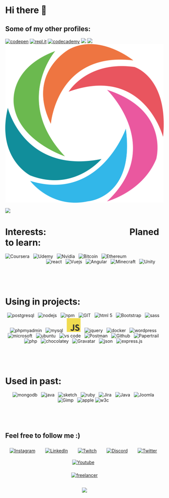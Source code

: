 #  Hi there 👋

## Some of my other profiles:

<a href="https://codepen.io/itsAnyTime/pens/showcase"><img src="https://www.vectorlogo.zone/logos/codepen/codepen-icon.svg" height="45" alt="codepen" /></a>
<a href="https://replit.com/@itsAnyTime/LovableHarshWaterfall#myApp.js"><img src="https://www.vectorlogo.zone/logos/replit/replit-icon.svg" height="45" alt="repl.it" /></a>
<a href="https://www.codecademy.com/profiles/ItsAnyTime"><img src="https://www.vectorlogo.zone/logos/codecademy/codecademy-icon.svg" height="45" alt="codecademy" /></a>
<a href="https://www.freecodecamp.org/fcc834db64d-ad4e-47e5-b84c-f0191fd050b3"><img src="https://raw.githubusercontent.com/gist/Deftwun/e3756a8b518cbb354425/raw/6584db8babd6cbc4ecb35ed36f0d184a506b979e/free-code-camp-logo.svg"></a>
<a href="https://edabit.com/user/jySqRL3ixQ8CfSS66"><img height="45" src="https://edabit-images.s3.amazonaws.com/shades.png"></a>
<a href="https://www.sololearn.com/Profile/13825455"><img src="https://github.com/itsAnyTime/itsAnyTime/blob/master/media/sololearn.svg"></a>

<!-- https://www.vectorlogo.zone/logos/codecademy/codecademy-icon.svg -->
<!-- https://www.vectorlogo.zone/logos/grasshopper/grasshopper-icon.svg -->


<!-- missing: Adobe, unreal-->

<!-- source: https://github.com/anuraghazra/github-readme-stats -->
<p> <img
        src="https://github-readme-stats.vercel.app/api/top-langs/?username=itsAnyTime&langs_count=10&theme=chartreuse-dark&layout=compact" />
</p>

<p align="center">

 # Interests: &nbsp;&nbsp;&nbsp;&nbsp;&nbsp;&nbsp;&nbsp;&nbsp;&nbsp;&nbsp;&nbsp;&nbsp;&nbsp;&nbsp;&nbsp;&nbsp;&nbsp;&nbsp;&nbsp;&nbsp;&nbsp;&nbsp;&nbsp;&nbsp;&nbsp;&nbsp;&nbsp;&nbsp;&nbsp;&nbsp;&nbsp;&nbsp;&nbsp;&nbsp;&nbsp;&nbsp;&nbsp;&nbsp; Planed to learn:

<p>
<img src="https://www.vectorlogo.zone/logos/coursera/coursera-icon.svg" alt="Coursera" height="45" />&nbsp;&nbsp;
<img src="https://www.vectorlogo.zone/logos/udemy/udemy-icon.svg" alt="Udemy" height="45" />&nbsp;&nbsp;
<img src="https://www.vectorlogo.zone/logos/nvidia/nvidia-icon.svg" alt="Nvidia" height="45" />&nbsp;&nbsp;
<img src="https://www.vectorlogo.zone/logos/bitcoin/bitcoin-icon.svg" alt="Bitcoin" height="45" />&nbsp;&nbsp;
<img src="https://www.vectorlogo.zone/logos/ethereum/ethereum-icon.svg" alt="Ethereum" height="45" />&nbsp;&nbsp;
&nbsp;&nbsp;&nbsp;&nbsp;&nbsp;&nbsp;&nbsp;&nbsp;&nbsp;&nbsp;&nbsp;&nbsp;&nbsp;&nbsp;&nbsp;&nbsp;&nbsp;&nbsp;&nbsp;&nbsp;&nbsp;&nbsp;&nbsp;&nbsp;&nbsp;&nbsp;&nbsp;&nbsp;&nbsp;&nbsp;&nbsp;&nbsp;
<img src="https://www.vectorlogo.zone/logos/reactjs/reactjs-icon.svg" alt="react" height="45" />&nbsp;&nbsp;
<img src="https://www.vectorlogo.zone/logos/vuejs/vuejs-icon.svg" alt="Vuejs" height="45" />&nbsp;&nbsp;
<img src="https://www.vectorlogo.zone/logos/angular/angular-icon.svg" alt="Angular" height="45" />&nbsp;&nbsp;
<img src="https://www.vectorlogo.zone/logos/minecraft/minecraft-icon.svg" alt="Minecraft" height="45" />&nbsp;&nbsp;
<img src="https://www.vectorlogo.zone/logos/unity3d/unity3d-icon.svg" alt="Unity" height="45" />&nbsp;&nbsp;
<!-- <img src="https://www.vectorlogo.zone/logos/python/python-icon.svg" alt="python" width="55" height="55"/> -->
<!-- <img src="https://www.vectorlogo.zone/logos/android/android-icon.svg" alt="android" width="55" height="55"/> -->
<!-- <img src="https://www.vectorlogo.zone/logos/microsoft_azure/microsoft_azure-icon.svg" alt="azure" width="55" height="55"/>  -->
</p>
</p>

<p>&nbsp;</p>
<p>&nbsp;</p>

<p align="center">

# Using in projects:

<p align="center">
<img src="https://www.vectorlogo.zone/logos/postgresql/postgresql-icon.svg" alt="postgresql" height="45" />&nbsp;&nbsp;
<img src="https://www.vectorlogo.zone/logos/nodejs/nodejs-icon.svg" alt="nodejs" height="45" />&nbsp;&nbsp;
<img src="https://www.vectorlogo.zone/logos/npmjs/npmjs-ar21.svg" alt="npm" height="45" />&nbsp;&nbsp;
<img src="https://www.vectorlogo.zone/logos/git-scm/git-scm-icon.svg" alt="GIT" height="45" />&nbsp;&nbsp;
<img src="https://www.vectorlogo.zone/logos/w3_html5/w3_html5-icon.svg" alt="html 5" height="45" />&nbsp;&nbsp;
<img src="https://www.vectorlogo.zone/logos/getbootstrap/getbootstrap-icon.svg" alt="Bootstrap" height="45" />&nbsp;&nbsp;
<img src="https://www.vectorlogo.zone/logos/sass-lang/sass-lang-icon.svg" alt="sass" height="45" />&nbsp;&nbsp;
<img src="https://www.vectorlogo.zone/logos/phpmyadmin/phpmyadmin-icon.svg" alt="phpmyadmin" height="45" />&nbsp;&nbsp;
<img src="https://www.vectorlogo.zone/logos/mysql/mysql-icon.svg" alt="mysql" height="45" />&nbsp;&nbsp;
<img src="https://github.com/itsAnyTime/itsAnyTime/blob/master/media/javascript.svg" alt="javascript" height="45" />&nbsp;&nbsp;
<img src="https://www.vectorlogo.zone/logos/jquery/jquery-vertical.svg" alt="jquery" height="45" />&nbsp;&nbsp;
<img src="https://www.vectorlogo.zone/logos/docker/docker-official.svg" alt="docker" height="45" />&nbsp;&nbsp;
<img src="https://www.vectorlogo.zone/logos/wordpress/wordpress-icon.svg" alt="wordpress" height="45" />&nbsp;&nbsp;
<img src="https://www.vectorlogo.zone/logos/microsoft/microsoft-icon.svg" alt="microsoft" height="45" />&nbsp;&nbsp;
<img src="https://www.vectorlogo.zone/logos/ubuntu/ubuntu-tile.svg" alt="ubuntu" height="45" />&nbsp;&nbsp;
<img src="https://www.vectorlogo.zone/logos/visualstudio_code/visualstudio_code-icon.svg" alt="vs code"
    height="45" />&nbsp;&nbsp;
<img src="https://www.vectorlogo.zone/logos/getpostman/getpostman-icon.svg" alt="Postman" height="45" />&nbsp;&nbsp;
<img src="https://www.vectorlogo.zone/logos/github/github-icon.svg" alt="Github" height="45" />&nbsp;&nbsp;
<img src="https://www.vectorlogo.zone/logos/papertrailapp/papertrailapp-icon.svg" alt="Papertrail" height="45" />&nbsp;&nbsp;
<img src="https://www.vectorlogo.zone/logos/php/php-horizontal.svg" alt="php" height="45" />&nbsp;&nbsp;
<img src="https://www.vectorlogo.zone/logos/chocolatey/chocolatey-icon.svg" alt="chocolatey" height="45" />&nbsp;&nbsp;
<img src="https://www.vectorlogo.zone/logos/gravatar/gravatar-icon.svg" alt="Gravatar" height="45" />&nbsp;&nbsp;
<img src="https://www.vectorlogo.zone/logos/json/json-icon.svg" alt="json" height="45" />&nbsp;&nbsp;
<img src="https://www.vectorlogo.zone/logos/expressjs/expressjs-icon.svg" alt="express.js" height="45" />&nbsp;&nbsp;

</p>
</p>

<p>&nbsp;</p>
<p>&nbsp;</p>
        
<!-- - 🔭 I’m currently working on ...
- 🌱 I’m currently learning ...
- 👯 I’m looking to collaborate on ...
- 🤔 I’m looking for help with ...
- 💬 Ask me about ...
- 📫 How to reach me: ...
- 😄 Pronouns: ...
- ⚡ Fun fact: ... -->

<p align="center">

# Used in past:<br />

<p align="center">
<img src="https://www.vectorlogo.zone/logos/mongodb/mongodb-icon.svg" alt="mongodb" height="45"/>&nbsp;&nbsp;
<img src="https://www.vectorlogo.zone/logos/java/java-icon.svg" alt="java" height="45" />&nbsp;&nbsp;
<img src="https://www.vectorlogo.zone/logos/sketchapp/sketchapp-icon.svg" alt="sketch" height="45" />&nbsp;&nbsp;
<img src="https://www.vectorlogo.zone/logos/ruby-lang/ruby-lang-icon.svg" alt="ruby" height="43" />&nbsp;&nbsp;
<img src="https://www.vectorlogo.zone/logos/atlassian_jira/atlassian_jira-icon.svg" alt="Jira" height="45" />&nbsp;&nbsp;
<img src="https://www.vectorlogo.zone/logos/java/java-vertical.svg" alt="Java" height="45" />&nbsp;&nbsp;
<img src="https://www.vectorlogo.zone/logos/joomla/joomla-icon.svg" alt="Joomla" height="45" />&nbsp;&nbsp;
<img src="https://www.vectorlogo.zone/logos/gimp/gimp-icon.svg" alt="Gimp" height="45" />&nbsp;&nbsp;
<img src="https://www.vectorlogo.zone/logos/apple/apple-tile.svg" alt="apple" height="45"/>
<img src="https://www.vectorlogo.zone/logos/w3c_xml/w3c_xml-icon.svg" alt="w3c" height="45" />&nbsp;&nbsp;

</p></p>

<p>&nbsp;</p>
<p>&nbsp;</p>

<p align="center">

## Feel free to follow me :)

</p>


<!-- social media -->
<p align="center">
    <a href="https://www.instagram.com/itsanytime/" target="_blank"><img style="padding: 10px"
            src="https://www.vectorlogo.zone/logos/instagram/instagram-icon.svg" target="_blank" alt="Instagram"
            height="30" /></a>&nbsp;&nbsp;
    <a href="https://www.linkedin.com/in/itsanytime/" target="_blank"><img style="padding: 10px"
            src="https://www.vectorlogo.zone/logos/linkedin/linkedin-tile.svg" alt="LinkedIn"
            height="30" /></a>&nbsp;&nbsp;
    <a href="https://www.twitch.tv/itsanytime" target="_blank"><img style="padding: 10px"
            src="https://www.vectorlogo.zone/logos/twitch/twitch-icon.svg" alt="Twitch"
            height="30" /></a>&nbsp;&nbsp;
    <a href="https://discord.gg/DrUcjG6gkN" target="_blank"><img style="padding: 10px"
            src="https://www.vectorlogo.zone/logos/discordapp/discordapp-tile.svg" alt="Discord"
            height="30" /></a>&nbsp;&nbsp;
    <a href="https://twitter.com/spiderany" target="_blank"><img style="padding: 10px"
            src="https://www.vectorlogo.zone/logos/twitter/twitter-official.svg" alt="Twitter"
            height="30" /></a>&nbsp;&nbsp;
    <a href="https://www.youtube.com/channel/UCKLfVwCfdKRnt5ppD2kgQ2g" target="_blank"><img style="padding: 10px"
            src="https://www.vectorlogo.zone/logos/youtube/youtube-icon.svg" alt="Youtube"
            height="30" /></a>&nbsp;&nbsp;
</p>

<p align="center">
    <a href="https://www.itsanytime.de/" target="_blank"><img src="https://www.vectorlogo.zone/logos/freelancer/freelancer-icon.svg"
            alt="freelancer" height="30" /></a>
</p>

<p align="center">
    <br>
    <img src="https://profile-counter.glitch.me/itsAnyTime/count.svg" />
</p>